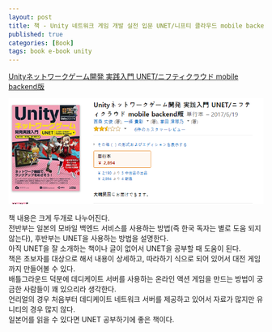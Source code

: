 ```yaml
---
layout: post
title: 책 - Unity 네트워크 게임 개발 실전 입문 UNET/니프티 클라우드 mobile backend(일서)
published: true
categories: [Book]
tags: book e-book unity
---
```

[Unityネットワークゲーム開発 実践入門 UNET/ニフティクラウド mobile backend版](https://www.amazon.co.jp/Unity%E3%83%8D%E3%83%83%E3%83%88%E3%83%AF%E3%83%BC%E3%82%AF%E3%82%B2%E3%83%BC%E3%83%A0%E9%96%8B%E7%99%BA-%E5%AE%9F%E8%B7%B5%E5%85%A5%E9%96%80-%E3%83%8B%E3%83%95%E3%83%86%E3%82%A3%E3%82%AF%E3%83%A9%E3%82%A6%E3%83%89-mobile-backend%E7%89%88/dp/4802610998)  
    
![](/images/books/003.PNG)   
   
책 내용은 크게 두개로 나누어진다.  
전반부는 일본의 모바일 백엔드 서비스를 사용하는 방법(즉 한국 독자는 별로 도움 되지 않는다), 후반부는 UNET을 사용하는 방법을 설명한다.  
아직 UNET을 잘 소개하는 책이나 글이 없어서 UNET을 공부할 때 도움이 된다.  
책은 초보자를 대상으로 해서 내용이 상세하고, 따라하기 식으로 되어 있어서 대전 게임까지 만들어볼 수 있다.  
배틀그라운드 덕분에 데디케이트 서버를 사용하는 온라인 액션 게임을 만드는 방법이 궁금한 사람들이 꽤 있으리라 생각한다.  
언리얼의 경우 처음부터 데디케이트 네트워크 서버를 제공하고 있어서 자료가 많지만 유니티의 경우 많지 않다.  
일본어를 읽을 수 있다면 UNET 공부하기에 좋은 책이다.  
  